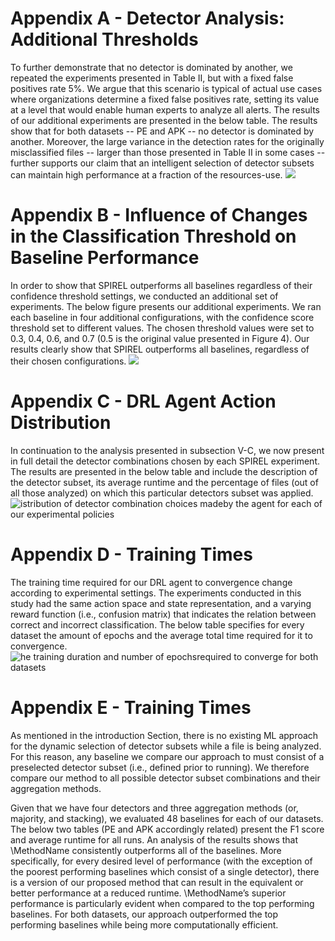 # Appendix A - Detector Analysis: Additional Thresholds
To further demonstrate that no detector is dominated by another, we repeated the experiments presented in Table II, but with a fixed false positives rate 5\%. 
We argue that this scenario is typical of actual use cases where organizations determine a fixed false positives rate, setting its value at a level that would enable human experts to analyze all alerts.
The results of our additional experiments are presented in the below table. 
The results show that for both datasets -- PE and APK -- no detector is dominated by another. 
Moreover, the large variance in the detection rates for the originally misclassified files -- larger than those presented in Table II in some cases -- further supports our claim that an intelligent selection of detector subsets can maintain high performance at a fraction of the resources-use.
![](https://user-images.githubusercontent.com/45119337/95994553-1e58e880-0e39-11eb-8716-8693b1d0a954.jpg)

# Appendix B - Influence of Changes in the Classification Threshold on Baseline Performance
In order to show that SPIREL outperforms all baselines regardless of their confidence threshold settings, we conducted an additional set of experiments. The below figure presents our additional experiments. We ran each baseline in four additional configurations, with the confidence score threshold set to different values. The chosen threshold values were set to 0.3, 0.4, 0.6, and 0.7 (0.5 is the original value presented in Figure 4). Our results clearly show that SPIREL outperforms all baselines, regardless of their chosen configurations.
![](https://user-images.githubusercontent.com/45119337/95996170-0c784500-0e3b-11eb-85b7-01bb88f8ccc5.png)

# Appendix C -  DRL Agent Action Distribution
In continuation to the analysis presented in subsection V-C, we now present in full detail the detector combinations chosen by each SPIREL experiment. The results are presented in 
the below table and include the description of the detector subset, its average runtime and the percentage of files (out of all those analyzed) on which this particular detectors subset was applied.
![istribution of detector combination choices madeby the agent for each of our experimental policies](https://user-images.githubusercontent.com/45119337/95997405-6cbbb680-0e3c-11eb-95f7-2e71e6f92f6d.jpg)

# Appendix D - Training Times
The training time required for our DRL agent to convergence change according to experimental settings. The experiments conducted in this study had the same action space and state representation, and a varying reward function (i.e., confusion matrix) that indicates the relation between correct and incorrect classification. The below table specifies for every dataset the amount of epochs and the average total time required for it to convergence. 
![he  training  duration  and  number  of  epochsrequired to converge for both datasets](https://user-images.githubusercontent.com/45119337/95997919-f9667480-0e3c-11eb-81de-63d53cf8e381.jpg)

# Appendix E - Training Times
As mentioned in the introduction Section, there is no existing ML approach for the dynamic selection of detector subsets while a file is being analyzed. 
For this reason, any baseline we compare our approach to must consist of a preselected detector subset (i.e., defined prior to running). 
We therefore compare our method to all possible detector subset combinations and their aggregation methods. 

Given that we have four detectors and three aggregation methods (or, majority, and stacking), we evaluated 48 baselines for each of our datasets.
The below two tables (PE and APK accordingly related) present the F1 score and average runtime for all runs. 
An analysis of the results shows that \MethodName consistently outperforms all of the baselines. 
More specifically, for every desired level of performance (with the exception of the poorest performing baselines which consist of a single detector), there is a version of our proposed method that can result in the equivalent or better performance at a reduced runtime. 
\MethodName’s superior performance is particularly evident when compared to the top performing baselines. 
For both datasets, our approach outperformed the top performing baselines while being more computationally efficient.
